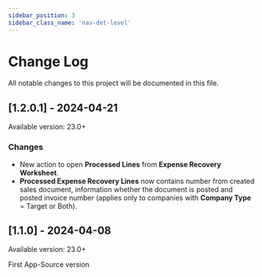 ```yaml
---
sidebar_position: 3
sidebar_class_name: 'nav-det-level'
---
```


# Change Log
All notable changes to this project will be documented in this file.
  
## [1.2.0.1] - 2024-04-21
  
Available version: 23.0+

### Changes
- New action to open **Processed Lines** from **Expense Recovery Worksheet**.
- **Processed Expense Recovery Lines** now contains number from created sales document, information whether the document is posted and posted invoice number (applies only to companies with **Company Type** = Target or Both).

## [1.1.0] - 2024-04-08
  
Available version: 23.0+

First App-Source version
